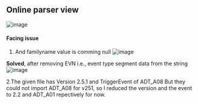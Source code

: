 ## Online parser view
![image](https://user-images.githubusercontent.com/47970328/192078420-bc2e3bb8-ea64-437a-88c8-1d7307b6f741.png)

#### Facing issue

1. And familyname value is comming null
  ![image](https://user-images.githubusercontent.com/47970328/192078597-3e6ed74a-6c61-4e19-8fb8-67fd1e31a896.png)
  
  <b>Solved</b>, after removing EVN i.e., event type segment data from the string
  ![image](https://user-images.githubusercontent.com/47970328/192100397-c8b66c6c-5d08-4bae-8f5a-eaf8de5c71b8.png)


2.The given file has Version 2.5.1 and TriggerEvent of ADT_A08
  But they could not import ADT_A08 for v251, so I reduced the version and the event to 2.2 and ADT_A01 repectively for now.

